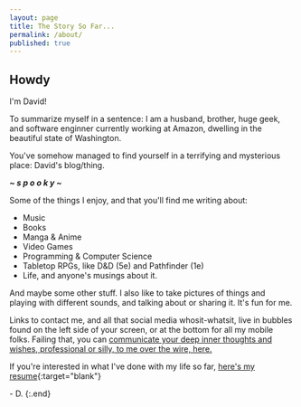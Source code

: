```yaml
---
layout: page
title: The Story So Far...
permalink: /about/
published: true
---
```

## Howdy 

I'm David! 

To summarize myself in a sentence: I am a husband, brother, huge geek, and software enginner currently working at Amazon, dwelling in the beautiful state of Washington.

You've somehow managed to find yourself in a terrifying and mysterious place: David's blog/thing.

 ***~ s p o o k y ~***

Some of the things I enjoy, and that you'll find me writing about:
* Music
* Books
* Manga & Anime
* Video Games
* Programming & Computer Science
* Tabletop RPGs, like D&D (5e) and Pathfinder (1e)
* Life, and anyone's musings about it.

And maybe some other stuff. I also like to take pictures of things and playing with different sounds, and talking about or sharing it. It's fun for me.

Links to contact me, and all that social media whosit-whatsit, live in bubbles found on the left side of your screen, or at the bottom for all my mobile folks. Failing that, you can [communicate your deep inner thoughts and wishes, professional or silly, to me over the wire, here.](mailto:davidlewisvalentine@gmail.com)

If you're interested in what I've done with my life so far, [here's my resume](/resume.pdf){:target="blank"}

\- D.
{:.end}
